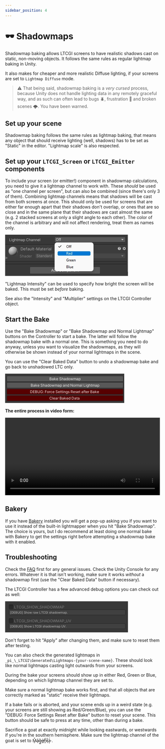 ```yaml
---
sidebar_position: 4
---
```


# 🕶️ Shadowmaps

Shadowmap baking allows LTCGI screens to have realistic shadows cast on static, non-moving objects. It follows the same rules as regular lightmap baking in Unity.

It also makes for cheaper and more realistic Diffuse lighting, if your screens are set to `Lightmap Diffuse` mode.

> ⚠️ That being said, shadowmap baking is a _very cursed_ process, because Unity does not handle lighting data in any remotely graceful way, and as such can often lead to bugs 🪲, frustration 💢 and broken scenes 🌩️. You have been warned.

## Set up your scene

Shadowmap baking follows the same rules as lightmap baking, that means any object that should receive lighting (well, shadows) has to be set as "Static" in the editor. "Lightmap scale" is also respected.

## Set up your `LTCGI_Screen` or `LTCGI_Emitter` components

To include your screen (or emitter!) component in shadowmap calculations, you need to give it a lightmap channel to work with. These _should_ be used as "one channel per screen", but can also be combined (since there's only 3 of them). Combining lightmap channels means that shadows will be cast from both screens at once. This should only be used for screens that are either far enough apart that their shadows don't overlap, or ones that are so close and in the same plane that their shadows are cast almost the same (e.g. 2 stacked screens at only a slight angle to each other). The color of the channel is arbitrary and will not affect rendering, treat them as names only.

![set a shadowmap channel](../img/shadowmap_channel.jpg)

"Lightmap Intensity" can be used to specify how bright the screen will be baked. This must be set _before_ baking.

See also the "Intensity" and "Multiplier" settings on the LTCGI Controller object.

## Start the Bake

Use the "Bake Shadowmap" or "Bake Shadowmap and Normal Lightmap" buttons on the Controller to start a bake. The latter will follow the shadowmap bake with a normal one. This is something you need to do anyway, unless you want to visualize the shadowmaps, as they will otherwise be shown instead of your normal lightmaps in the scene.

You can use the "Clear Baked Data" button to undo a shadowmap bake and go back to unshadowed LTC only.

![Bake Buttons on Controller](../img/ltcgi_controller_section_2.jpg)

**The entire process in video form:**

<video controls loop width="100%">
  <source src="/vid/bake_shadowmaps.webm"/>
</video>

## Bakery

If you have [Bakery](https://assetstore.unity.com/packages/tools/level-design/bakery-gpu-lightmapper-122218) installed you will get a pop-up asking you if you want to use it instead of the built-in lightmapper when you hit "Bake Shadowmap". The choice is yours, but I do recommend at least doing one normal bake with Bakery to get the settings right before attempting a shadowmap bake with it enabled.

## Troubleshooting

Check the [FAQ](/FAQ) first for any general issues. Check the Unity Console for any errors. Whatever it is that isn't working, make sure it works _without_ a shadowmap first (use the "Clear Baked Data" button if necessary).

The LTCGI Controller has a few advanced debug options you can check out as well:

![Advanced Shadowmap Debug](../img/ltcgi_shadowmap_debug.jpg)

Don't forget to hit "Apply" after changing them, and make sure to reset them after testing.

You can also check the generated lightmaps in `_pi_\_LTCGI\Generated\Lightmaps-{your-scene-name}`. These should look like normal lightmaps casting light outwards from your screens.

During the bake your screens should show up in either Red, Green or Blue, depending on which lightmap channel they are set to.

Make sure a normal lightmap bake works first, and that all objects that are correctly marked as "static" receive their lightmaps.

If a bake fails or is aborted, and your scene ends up in a weird state (e.g. your screens are still showing as Red/Green/Blue), you can use the "DEBUG: Force Settings Reset after Bake" button to reset your scene. This button should be safe to press at any time, other than during a bake.

Sacrifice a goat at exactly midnight while looking eastwards, or westwards if you're in the southern hemisphere. Make sure the lightmap channel of the goat is set to M̴̨͒ȃ̴̹g̵͇̏e̸̼͑ṋ̴͋t̷̜̎ä̵͔́ .